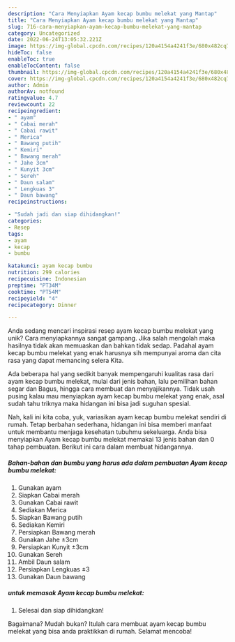 ```yaml
---
description: "Cara Menyiapkan Ayam kecap bumbu melekat yang Mantap"
title: "Cara Menyiapkan Ayam kecap bumbu melekat yang Mantap"
slug: 716-cara-menyiapkan-ayam-kecap-bumbu-melekat-yang-mantap
category: Uncategorized
date: 2022-06-24T13:05:32.221Z
image: https://img-global.cpcdn.com/recipes/120a4154a4241f3e/680x482cq70/ayam-kecap-bumbu-melekat-foto-resep-utama.jpg
hideToc: false
enableToc: true
enableTocContent: false
thumbnail: https://img-global.cpcdn.com/recipes/120a4154a4241f3e/680x482cq70/ayam-kecap-bumbu-melekat-foto-resep-utama.jpg
cover: https://img-global.cpcdn.com/recipes/120a4154a4241f3e/680x482cq70/ayam-kecap-bumbu-melekat-foto-resep-utama.jpg
author: Admin
authorAv: notfound
ratingvalue: 4.7
reviewcount: 22
recipeingredient:
- " ayam"
- " Cabai merah"
- " Cabai rawit"
- " Merica"
- " Bawang putih"
- " Kemiri"
- " Bawang merah"
- " Jahe 3cm"
- " Kunyit 3cm"
- " Sereh"
- " Daun salam"
- " Lengkuas 3"
- " Daun bawang"
recipeinstructions:

- "Sudah jadi dan siap dihidangkan!"
categories:
- Resep
tags:
- ayam
- kecap
- bumbu

katakunci: ayam kecap bumbu 
nutrition: 299 calories
recipecuisine: Indonesian
preptime: "PT34M"
cooktime: "PT54M"
recipeyield: "4"
recipecategory: Dinner

---
```





Anda sedang mencari inspirasi resep ayam kecap bumbu melekat yang unik? Cara menyiapkannya sangat gampang. Jika salah mengolah maka hasilnya tidak akan memuaskan dan bahkan tidak sedap. Padahal ayam kecap bumbu melekat yang enak harusnya sih mempunyai aroma dan cita rasa yang dapat memancing selera Kita.





Ada beberapa hal yang sedikit banyak mempengaruhi kualitas rasa dari ayam kecap bumbu melekat, mulai dari jenis bahan, lalu pemilihan bahan segar dan Bagus, hingga cara membuat dan menyajikannya. Tidak usah pusing kalau mau menyiapkan ayam kecap bumbu melekat yang enak,      asal sudah tahu triknya maka hidangan ini bisa jadi suguhan spesial.





















Nah, kali ini kita coba, yuk, variasikan ayam kecap bumbu melekat sendiri di rumah. Tetap berbahan sederhana, hidangan ini bisa memberi manfaat untuk membantu menjaga kesehatan tubuhmu sekeluarga. Anda bisa menyiapkan Ayam kecap bumbu melekat memakai 13 jenis bahan dan 0 tahap pembuatan. Berikut ini cara dalam membuat hidangannya.

<!--inarticleads1-->

##### Bahan-bahan dan bumbu yang harus ada dalam pembuatan Ayam kecap bumbu melekat:

1. Gunakan  ayam
1. Siapkan  Cabai merah
1. Gunakan  Cabai rawit
1. Sediakan  Merica
1. Siapkan  Bawang putih
1. Sediakan  Kemiri
1. Persiapkan  Bawang merah
1. Gunakan  Jahe ±3cm
1. Persiapkan  Kunyit ±3cm
1. Gunakan  Sereh
1. Ambil  Daun salam
1. Persiapkan  Lengkuas ±3
1. Gunakan  Daun bawang




<!--inarticleads2-->

#####  untuk memasak Ayam kecap bumbu melekat:


1. Selesai dan siap dihidangkan!



Bagaimana? Mudah bukan? Itulah cara membuat ayam kecap bumbu melekat yang bisa anda praktikkan di rumah. Selamat mencoba!

